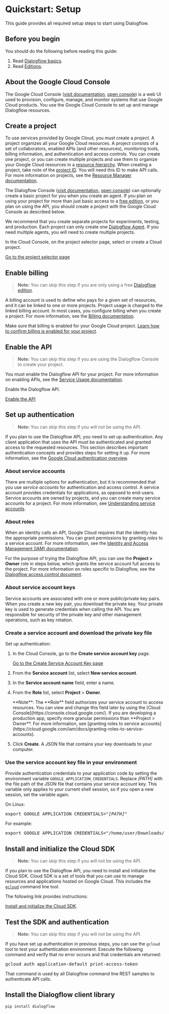 
# Quickstart: Setup

<div class="devsite-article-body clearfix"><style>:root{--df-gcp-diagram-blue: #e1f6fe;--df-gcp-diagram-blue-dark: #04579b;--df-gcp-diagram-green: #e2f3ec;--df-gcp-diagram-yellow: #fef7e0;--df-gcp-diagram-lilac: #ede7f7;--df-gcp-diagram-lilac-grey: #e8eaf6;--df-gcp-diagram-grey: #eaedef;--df-gcp-header-grey: #e8eaed;--df-gcp-text-bg-light-grey: #f5f5f5;--df-gcp-text: #202124}pre{tab-size:2}</style>

This guide provides all required setup steps to start using Dialogflow.

## Before you begin

You should do the following before reading this guide:

1.  Read [Dialogflow basics](https://cloud.google.com/dialogflow/docs/basics).
2.  Read [Editions](https://cloud.google.com/dialogflow/docs/editions).

## About the Google Cloud Console

The Google Cloud Console ([visit documentation](https://support.google.com/cloud/answer/3465889?hl=en&ref_topic=3340599), [open console](https://console.cloud.google.com/)) is a web UI used to provision, configure, manage, and monitor systems that use Google Cloud products. You use the Google Cloud Console to set up and manage Dialogflow resources.

## Create a project

To use services provided by Google Cloud, you must create a _project_. A project organizes all your Google Cloud resources. A project consists of a set of collaborators, enabled APIs (and other resources), monitoring tools, billing information, and authentication and access controls. You can create one project, or you can create multiple projects and use them to organize your Google Cloud resources in a [resource hierarchy](https://cloud.google.com/resource-manager/docs/cloud-platform-resource-hierarchy). When creating a project, take note of the [project ID](https://cloud.google.com/resource-manager/docs/creating-managing-projects#identifying_projects). You will need this ID to make API calls. For more information on projects, see the [Resource Manager documentation](https://cloud.google.com/resource-manager/docs/creating-managing-projects).

The Dialogflow Console ([visit documentation](https://cloud.google.com/dialogflow/docs/console), [open console](https://dialogflow.cloud.google.com/)) can optionally create a basic project for you when you create an agent. If you plan on using your project for more than just basic access to a [free edition](https://cloud.google.com/dialogflow/docs/editions), or you plan on using the API, you should create a project with the Google Cloud Console as described below.

We recommend that you create separate projects for experiments, testing, and production. Each project can only create one [Dialogflow Agent](https://cloud.google.com/dialogflow/docs/agents-overview). If you need multiple agents, you will need to create multiple projects.

In the Cloud Console, on the project selector page, select or create a Cloud project.

[Go to the project selector page](https://console.cloud.google.com/projectselector2/home/dashboard)

## Enable billing

>**Note:** <span>You can skip this step if you are only using a free [Dialogflow edition](https://cloud.google.com/dialogflow/docs/editions).</span></aside>

A billing account is used to define who pays for a given set of resources, and it can be linked to one or more projects. Project usage is charged to the linked billing account. In most cases, you configure billing when you create a project. For more information, see the [Billing documentation](https://cloud.google.com/billing/docs).

Make sure that billing is enabled for your Google Cloud project. [Learn how to confirm billing is enabled for your project](https://cloud.google.com/billing/docs/how-to/modify-project).

## Enable the API

>**Note:** <span>You can skip this step if you are using the Dialogflow Console to create your project.</span></aside>

You must enable the Dialogflow API for your project. For more information on enabling APIs, see the [Service Usage documentation](https://cloud.google.com/service-usage/docs/enable-disable).

Enable the Dialogflow API.

[Enable the API](https://console.cloud.google.com/flows/enableapi?apiid=dialogflow.googleapis.com)

## Set up authentication

>**Note:** <span>You can skip this step if you will not be using the API.</span></aside>

If you plan to use the Dialogflow API, you need to set up authentication. Any client application that uses the API must be authenticated and granted access to the requested resources. This section describes important authentication concepts and provides steps for setting it up. For more information, see the [Google Cloud authentication overview](https://cloud.google.com/docs/authentication).

### About service accounts

There are multiple options for authentication, but it is recommended that you use _service accounts_ for authentication and access control. A service account provides credentials for applications, as opposed to end-users. Service accounts are owned by projects, and you can create many service accounts for a project. For more information, see [Understanding service accounts](https://cloud.google.com/iam/docs/understanding-service-accounts).

### About roles

When an identity calls an API, Google Cloud requires that the identity has the appropriate permissions. You can grant permissions by granting _roles_ to a service account. For more information, see the [Identity and Access Management (IAM) documentation](https://cloud.google.com/iam/docs/understanding-roles).

For the purpose of trying the Dialogflow API, you can use the **Project > Owner** role in steps below, which grants the service account full access to the project. For more information on roles specific to Dialogflow, see the [Dialogflow access control document](https://cloud.google.com/dialogflow/docs/access-control).

### About service account keys

Service accounts are associated with one or more public/private key pairs. When you create a new key pair, you download the private key. Your private key is used to generate credentials when calling the API. You are responsible for security of the private key and other management operations, such as key rotation.

### Create a service account and download the private key file

Set up authentication:

1.  In the Cloud Console, go to the **Create service account key** page.

    [Go to the Create Service Account Key page](https://console.cloud.google.com/apis/credentials/serviceaccountkey)
2.  From the **Service account** list, select **New service account**.
3.  In the **Service account name** field, enter a name.
4.  From the **Role** list, select **Project** > **Owner**.

    <div class="note">**Note**: The **Role** field authorizes your service account to access resources. You can view and change this field later by using the [Cloud Console](https://console.cloud.google.com/). If you are developing a production app, specify more granular permissions than **Project > Owner**. For more information, see [granting roles to service accounts](https://cloud.google.com/iam/docs/granting-roles-to-service-accounts).</div>

5.  Click **Create**. A JSON file that contains your key downloads to your computer.

### Use the service account key file in your environment

Provide authentication credentials to your application code by setting the environment variable `GOOGLE_APPLICATION_CREDENTIALS`. Replace <var translate="no">[PATH]</var> with the file path of the JSON file that contains your service account key. This variable only applies to your current shell session, so if you open a new session, set the variable again.

<devsite-selector scope="auto" active="linux-or-macos" ready=""><devsite-tabs role="tablist" connected="">

On Linux:

<pre class="lang-sh" translate="no" dir="ltr" is-upgraded=""><span class="pln">export GOOGLE_APPLICATION_CREDENTIALS</span><span class="pun">=</span><span class="str">"</span><var><span class="str">[PATH]</span></var><span class="str">"</span></pre>

For example:

<pre class="lang-sh" translate="no" dir="ltr" is-upgraded=""><span class="pln">export GOOGLE_APPLICATION_CREDENTIALS</span><span class="pun">=</span><span class="str">"/home/user/Downloads/</span><var><span class="str">my-key</span></var><span class="str">.json"</span></pre>


<section tab="windows" role="tabpanel" aria-labelledby="aria-tab-windows" tabindex="0" id="tabpanel-windows" class="sf-hidden">



</devsite-selector>

## Install and initialize the Cloud SDK

>**Note:** <span>You can skip this step if you will not be using the API.</span></aside>

If you plan to use the Dialogflow API, you need to install and initialize the Cloud SDK. Cloud SDK is a set of tools that you can use to manage resources and applications hosted on Google Cloud. This includes the [`gcloud`](https://cloud.google.com/sdk/gcloud) command line tool.

The following link provides instructions:

[Install and initialize the Cloud SDK](https://cloud.google.com/sdk/docs).

## Test the SDK and authentication

>**Note:** <span>You can skip this step if you will not be using the API.</span></aside>

If you have set up authentication in previous steps, you can use the `gcloud` tool to test your authentication environment. Execute the following command and verify that no error occurs and that credentials are returned:

<devsite-code no-copy="">

<pre translate="no" dir="ltr" is-upgraded="">gcloud auth application-default print-access-token</pre>



That command is used by all Dialogflow command line REST samples to authenticate API calls.

## Install the Dialogflow client library

```
pip install dialogflow
```
